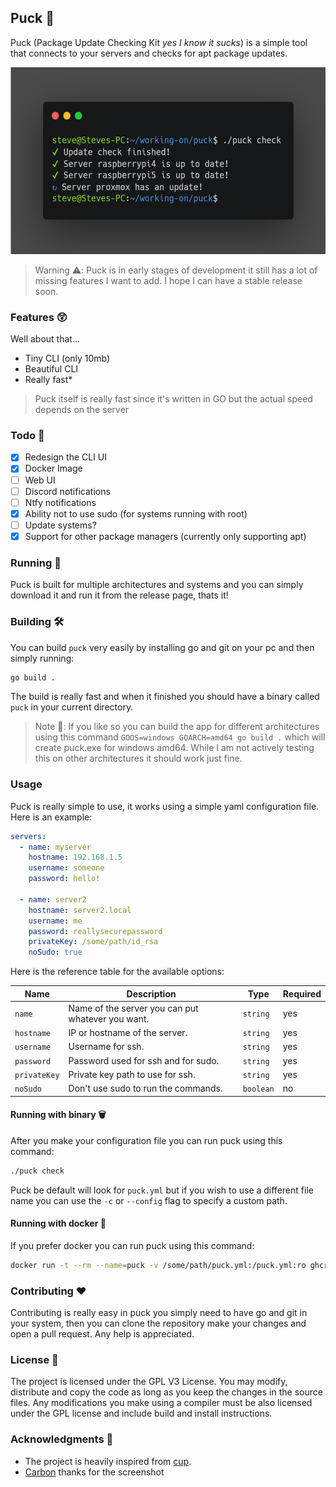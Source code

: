 ## Puck 🏒

Puck (Package Update Checking Kit _yes I know it sucks_) is a simple tool that connects to your servers and checks for
apt package updates.

<img alt="Screenshot" src="screenshots/screenshot.png" width="545" height="299">

> Warning ⚠️: Puck is in early stages of development it still has a lot of missing features I want to add. I hope I can have a stable release soon.

### Features 😲

Well about that...

- Tiny CLI (only 10mb)
- Beautiful CLI
- Really fast\*

> Puck itself is really fast since it's written in GO but the actual speed depends on the server

### Todo 📃

- [x] Redesign the CLI UI
- [x] Docker Image
- [ ] Web UI
- [ ] Discord notifications
- [ ] Ntfy notifications
- [x] Ability not to use sudo (for systems running with root)
- [ ] Update systems?
- [x] Support for other package managers (currently only supporting apt)

### Running 🏃

Puck is built for multiple architectures and systems and you can simply download it and run it from the release page, thats it!

### Building 🛠️

You can build `puck` very easily by installing go and git on your pc and then simply running:

```bash
go build .
```

The build is really fast and when it finished you should have a binary called `puck` in your current directory.

> Note 📝: If you like so you can build the app for different architectures using this command `GOOS=windows GOARCH=amd64 go build .` which will create puck.exe for windows amd64. While I am not actively testing this on other architectures it should work just fine.

### Usage

Puck is really simple to use, it works using a simple yaml configuration file. Here is an example:

```yaml
servers:
  - name: myserver
    hostname: 192.168.1.5
    username: someone
    password: hello!

  - name: server2
    hostname: server2.local
    username: me
    password: reallysecurepassword
    privateKey: /some/path/id_rsa
    noSudo: true
```

Here is the reference table for the available options:

| Name         | Description                                       | Type      | Required |
| ------------ | ------------------------------------------------- | --------- | -------- |
| `name`       | Name of the server you can put whatever you want. | `string`  | yes      |
| `hostname`   | IP or hostname of the server.                     | `string`  | yes      |
| `username`   | Username for ssh.                                 | `string`  | yes      |
| `password`   | Password used for ssh and for sudo.               | `string`  | yes      |
| `privateKey` | Private key path to use for ssh.                  | `string`  | yes      |
| `noSudo`     | Don't use sudo to run the commands.               | `boolean` | no       |

#### Running with binary 🗑️

After you make your configuration file you can run puck using this command:

```bash
./puck check
```

Puck be default will look for `puck.yml` but if you wish to use a different file name you can use the `-c` or `--config` flag to specify a custom path.

#### Running with docker 🐋

If you prefer docker you can run puck using this command:

```bash
docker run -t --rm --name=puck -v /some/path/puck.yml:/puck.yml:ro ghcr.io/steveiliop56/puck
```

### Contributing ❤️

Contributing is really easy in puck you simply need to have go and git in your system, then you can clone the repository make your changes and open a pull request. Any help is appreciated.

### License 📜

The project is licensed under the GPL V3 License. You may modify, distribute and copy the code as long as you keep the changes in the source files. Any modifications you make using a compiler must be also licensed under the GPL license and include build and install instructions.

### Acknowledgments 🙏

- The project is heavily inspired from [cup](https://github.com/sergi0g/cup).
- [Carbon](https://carbon.now.sh/) thanks for the screenshot
